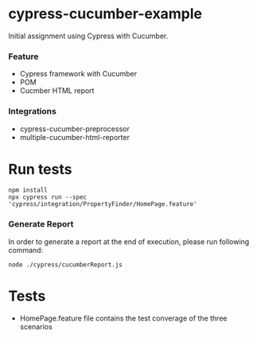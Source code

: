# cypress-cucumber-example
Initial assignment using Cypress with Cucumber.


### Feature
- Cypress framework with Cucumber
- POM
- Cucmber HTML report

### Integrations

- cypress-cucumber-preprocessor
- multiple-cucumber-html-reporter

# Run tests

```
npm install
npx cypress run --spec 'cypress/integration/PropertyFinder/HomePage.feature'       
```  

### Generate Report 

In order to generate a report at the end of execution, please run following command: 

```
node ./cypress/cucumberReport.js   
```

# Tests

- HomePage.feature file contains the test converage of the three scenarios




 